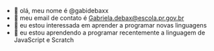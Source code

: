 - 👋 olá, meu nome é @gabidebaxx
- 👀 meu email de contato é Gabriela.debax@escola.pr.gov.br 
- 🌱 eu estou interessada em aprender a programar novas linguagens 
- 💞️ eu estou aprendendo a programar recentemente a linguagem de JavaScript e Scratch

<!---
gabidebaxx/gabidebaxx is a ✨ special ✨ repository because its `README.md` (this file) appears on your GitHub profile.
You can click the Preview link to take a look at your changes.
--->
